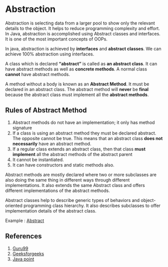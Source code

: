 # Abstraction

Abstraction is selecting data from a larger pool to show only the relevant details to the object.
It helps to reduce programming complexity and effort. In Java, abstraction is accomplished using Abstract classes and interfaces. It is one of the most important concepts of OOPs.

In java, abstraction is achieved by **interfaces** and **abstract classes**. We can achieve 100% abstraction using interfaces.

A class which is declared **“abstract”** is called as **an abstract class**. It can have abstract methods as well as **concrete methods**. A normal class **cannot** have abstract methods.

A method without a body is known as an **Abstract Method**. It must be declared in an abstract class. The abstract method will **never** be **final** because the abstract class must implement all the **abstract methods**.

## Rules of Abstract Method

1. Abstract methods do not have an implementation; it only has method signature
2. If a class is using an abstract method they must be declared abstract. The opposite cannot be true. This means that an abstract class **does not necessarily** have an abstract method.
3. If a regular class extends an abstract class, then that class **must implement** all the abstract methods of the abstract parent
4. It cannot be instantiated.
5. It can have constructors and static methods also.

Abstract methods are mostly declared where two or more subclasses are also doing the same thing in different ways through different implementations. It also extends the same Abstract class and offers different implementations of the abstract methods.

Abstract classes help to describe generic types of behaviors and object-oriented programming class hierarchy. It also describes subclasses to offer implementation details of the abstract class.

Example : [Abstract](../Java/src/Abstract.java)

## References

1. [Guru99](https://www.guru99.com/java-data-abstraction.html)
2. [Geeksforgeeks](https://www.geeksforgeeks.org/abstraction-in-java-2/)
3. [Java point](https://www.javatpoint.com/abstract-class-in-java)
